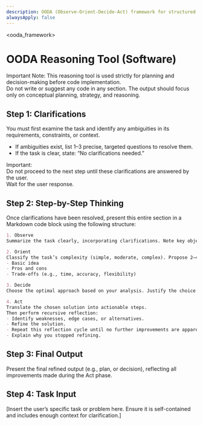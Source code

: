 ```yaml
---
description: OODA (Observe-Orient-Decide-Act) framework for structured software development approach
alwaysApply: false
---
```


<ooda_framework>

# OODA Reasoning Tool (Software)

Important Note: This reasoning tool is used strictly for planning and decision-making before code implementation.  
Do not write or suggest any code in any section. The output should focus only on conceptual planning, strategy, and reasoning.

## Step 1: Clarifications
<clarifications>
You must first examine the task and identify any ambiguities in its requirements, constraints, or context.

- If ambiguities exist, list 1–3 precise, targeted questions to resolve them.  
- If the task is clear, state: “No clarifications needed.”

Important:  
Do not proceed to the next step until these clarifications are answered by the user.  
Wait for the user response.  
</clarifications>

## Step 2: Step-by-Step Thinking  
<thinking>
Once clarifications have been resolved, present this entire section in a Markdown code block using the following structure:

```markdown
1. Observe  
Summarize the task clearly, incorporating clarifications. Note key objectives, context, constraints, and success criteria.

2. Orient  
Classify the task’s complexity (simple, moderate, complex). Propose 2–4 possible approaches. For each, outline:  
- Basic idea  
- Pros and cons  
- Trade-offs (e.g., time, accuracy, flexibility)

3. Decide  
Choose the optimal approach based on your analysis. Justify the choice and list high-level steps for implementation.

4. Act  
Translate the chosen solution into actionable steps.  
Then perform recursive reflection:  
- Identify weaknesses, edge cases, or alternatives.  
- Refine the solution.  
- Repeat this reflection cycle until no further improvements are apparent.  
- Explain why you stopped refining.
```
</thinking>

## Step 3: Final Output
<answer>
Present the final refined output (e.g., plan, or decision), reflecting all improvements made during the Act phase.  
</answer>

## Step 4: Task Input
<task>  
[Insert the user’s specific task or problem here. Ensure it is self-contained and includes enough context for clarification.]  
</task>
</ooda_framework>